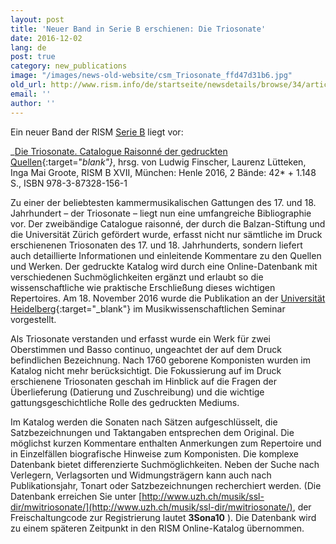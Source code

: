 ```yaml
---
layout: post
title: 'Neuer Band in Serie B erschienen: Die Triosonate'
date: 2016-12-02
lang: de
post: true
category: new_publications
image: "/images/news-old-website/csm_Triosonate_ffd47d31b6.jpg"
old_url: http://www.rism.info/de/startseite/newsdetails/browse/34/article/64/new-volume-in-series-b-published-trio-sonatas.html
email: ''
author: ''
---
```


Ein neuer Band der RISM [Serie B](/publications.html#c2619) liegt vor:

_[Die Triosonate. Catalogue Raisonné der gedruckten Quellen](http://www.henle.de/en/detail/index.html?Title=Die+Triosonate.+Catalogue+Raisonn%C3%A9+der+gedruckten+Quellen_2531){:target="_blank"}_, hrsg. von Ludwig Finscher, Laurenz Lütteken, Inga Mai Groote, RISM B XVII, München: Henle 2016, 2 Bände: 42\* + 1.148 S., ISBN 978-3-87328-156-1

Zu einer der beliebtesten kammermusikalischen Gattungen des 17. und 18. Jahrhundert – der Triosonate – liegt nun eine umfangreiche Bibliographie vor. Der zweibändige Catalogue raisonné, der durch die Balzan-Stiftung und die Universität Zürich gefördert wurde, erfasst nicht nur sämtliche im Druck erschienenen Triosonaten des 17. und 18. Jahrhunderts, sondern liefert auch detaillierte Informationen und einleitende Kommentare zu den Quellen und Werken. Der gedruckte Katalog wird durch eine Online-Datenbank mit verschiedenen Suchmöglichkeiten ergänzt und erlaubt so die wissenschaftliche wie praktische Erschließung dieses wichtigen Repertoires. Am 18. November 2016 wurde die Publikation an der [Universität Heidelberg](https://www.uni-heidelberg.de/presse/meldungen/2016/m20161114_die-triosonate-des-17-und-18-jahrhunderts.html){:target="_blank"} im Musikwissenschaftlichen Seminar vorgestellt.

Als Triosonate verstanden und erfasst wurde ein Werk für zwei Oberstimmen und Basso continuo, ungeachtet der auf dem Druck befindlichen Bezeichnung. Nach 1760 geborene Komponisten wurden im Katalog nicht mehr berücksichtigt. Die Fokussierung auf im Druck erschienene Triosonaten geschah im Hinblick auf die Fragen der Überlieferung (Datierung und Zuschreibung) und die wichtige gattungsgeschichtliche Rolle des gedruckten Mediums.

Im Katalog werden die Sonaten nach Sätzen aufgeschlüsselt, die Satzbezeichnungen und Taktangaben entsprechen dem Original. Die möglichst kurzen Kommentare enthalten Anmerkungen zum Repertoire und in Einzelfällen biografische Hinweise zum Komponisten. Die komplexe Datenbank bietet differenzierte Suchmöglichkeiten. Neben der Suche nach Verlegern, Verlagsorten und Widmungsträgern kann auch nach Publikationsjahr, Tonart oder Satzbezeichnungen recherchiert werden. (Die Datenbank erreichen Sie unter [http://www.uzh.ch/musik/ssl-dir/mwitriosonate/](http://www.uzh.ch/musik/ssl-dir/mwitriosonate/), der Freischaltungcode zur Registrierung lautet **3Sona10** ). Die Datenbank wird zu einem späteren Zeitpunkt in den RISM Online-Katalog übernommen.